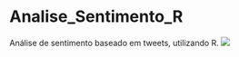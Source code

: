 # Analise_Sentimento_R
Análise de sentimento baseado em tweets, utilizando R.
<img src="https://bkit.co/w_62f54e0b49e25.gif" />
